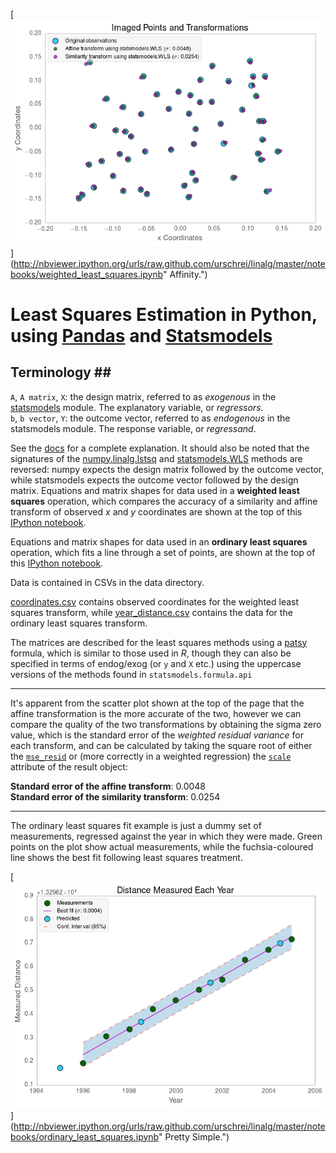 [![WLS](WLS.png)](http://nbviewer.ipython.org/urls/raw.github.com/urschrei/linalg/master/notebooks/weighted_least_squares.ipynb" Affinity.")

# Least Squares Estimation in Python, using [Pandas](http://pandas.pydata.org) and [Statsmodels](http://statsmodels.sourceforge.net) #

## Terminology ##
`A`, `A matrix`, `X`: the design matrix, referred to as *exogenous* in the [statsmodels](http://statsmodels.sourceforge.net/stable/) module. The explanatory variable, or *regressors*.  
`b`, `b vector`, `Y`: the outcome vector, referred to as *endogenous* in the statsmodels module. The response variable, or *regressand*.  

See the [docs](http://statsmodels.sourceforge.net/devel/endog_exog.html) for a complete explanation.
It should also be noted that the signatures of the [numpy.linalg.lstsq](http://docs.scipy.org/doc/numpy/reference/generated/numpy.linalg.lstsq.html) and [statsmodels.WLS](http://statsmodels.sourceforge.net/devel/generated/statsmodels.regression.linear_model.WLS.html#statsmodels.regression.linear_model.WLS) methods are reversed: numpy expects the design matrix followed by the outcome vector, while statsmodels expects the outcome vector followed by the design matrix.
Equations and matrix shapes for data used in a **weighted least squares** operation, which compares the accuracy of a similarity and affine transform of observed *x* and *y* coordinates are shown at the top of this [IPython notebook](http://nbviewer.ipython.org/urls/raw.github.com/urschrei/linalg/master/notebooks/weighted_least_squares.ipynb).  

Equations and matrix shapes for data used in an **ordinary least squares** operation, which fits a line through a set of points, are shown at the top of this [IPython notebook](http://nbviewer.ipython.org/urls/raw.github.com/urschrei/linalg/master/notebooks/ordinary_least_squares.ipynb).

Data is contained in CSVs in the data directory.

[coordinates.csv](data/coordinates.csv) contains observed coordinates for the weighted least squares transform, while [year_distance.csv](data/year_distance.csv) contains the data for the ordinary least squares transform.  

The matrices are described for the least squares methods using a [patsy](http://patsy.readthedocs.org/en/latest/overview.html) formula, which is similar to those used in *R*, though they can also be specified in terms of endog/exog (or `y` and `X` etc.) using the uppercase versions of the methods found in `statsmodels.formula.api`

---
It's apparent from the scatter plot shown at the top of the page that the affine transformation is the more accurate of the two, however we can compare the quality of the two transformations by obtaining the sigma zero value, which is the standard error of the *weighted residual variance* for each transform, and can be calculated by taking the square root of either the [`mse_resid`](http://en.wikipedia.org/wiki/Mean_squared_error#Regression) or (more correctly in a weighted regression) the [`scale`](http://statsmodels.sourceforge.net/stable/generated/statsmodels.regression.linear_model.RegressionResults.html) attribute of the result object:  

**Standard error of the affine transform**: 0.0048  
**Standard error of the similarity transform**: 0.0254

---
The ordinary least squares fit example is just a dummy set of measurements, regressed against the year in which they were made.
Green points on the plot show actual measurements, while the fuchsia-coloured line shows the best fit following least squares treatment.  

[![OLS](OLS.png)](http://nbviewer.ipython.org/urls/raw.github.com/urschrei/linalg/master/notebooks/ordinary_least_squares.ipynb" Pretty Simple.")
